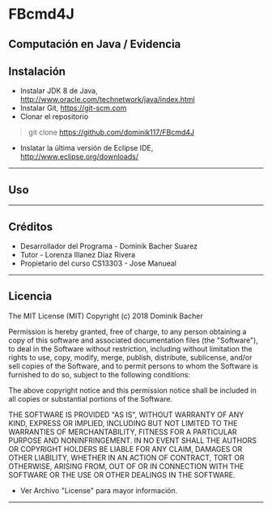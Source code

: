 # FBcmd4J
Computación en Java / Evidencia
----------------------



## Instalación

* Instalar JDK 8 de Java, http://www.oracle.com/technetwork/java/index.html
* Instalar Git, https://git-scm.com
* Clonar el repositorio 
> git clone https://github.com/dominik117/FBcmd4J
* Inslatar la última versión de Eclipse IDE, http://www.eclipse.org/downloads/
----------------------

## Uso


----------------------

## Créditos

* Desarrollador del Programa - Dominik Bacher Suarez
* Tutor - Lorenza Illanez Diaz Rivera
* Propietario del curso CS13303 - Jose Manueal
----------------------

## Licencia

The MIT License (MIT)
Copyright (c) 2018 Dominik Bacher

Permission is hereby granted, free of charge, to any person obtaining a copy of this software and associated documentation files (the "Software"), to deal in the Software without restriction, including without limitation the rights to use, copy, modify, merge, publish, distribute, sublicense, and/or sell copies of the Software, and to permit persons to whom the Software is furnished to do so, subject to the following conditions:

The above copyright notice and this permission notice shall be included in all copies or substantial portions of the Software.

THE SOFTWARE IS PROVIDED "AS IS", WITHOUT WARRANTY OF ANY KIND, EXPRESS OR IMPLIED, INCLUDING BUT NOT LIMITED TO THE WARRANTIES OF MERCHANTABILITY, FITNESS FOR A PARTICULAR PURPOSE AND NONINFRINGEMENT. IN NO EVENT SHALL THE AUTHORS OR COPYRIGHT HOLDERS BE LIABLE FOR ANY CLAIM, DAMAGES OR OTHER LIABILITY, WHETHER IN AN ACTION OF CONTRACT, TORT OR OTHERWISE, ARISING FROM, OUT OF OR IN CONNECTION WITH THE SOFTWARE OR THE USE OR OTHER DEALINGS IN THE SOFTWARE.

* Ver Archivo "License" para mayor información.
----------------------
